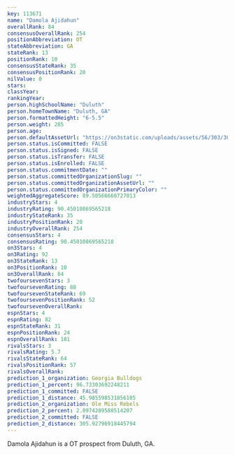 ```yaml
---
key: 113671
name: "Damola Ajidahun"
overallRank: 84
consensusOverallRank: 254
positionAbbreviation: OT
stateAbbreviation: GA
stateRank: 13
positionRank: 10
consensusStateRank: 35
consensusPositionRank: 20
nilValue: 0
stars: 
classYear: 
rankingYear: 
person.highSchoolName: "Duluth"
person.homeTownName: "Duluth, GA"
person.formattedHeight: "6-5.5"
person.weight: 285
person.age: 
person.defaultAssetUrl: "https://on3static.com/uploads/assets/56/303/303056.png"
person.status.isCommitted: FALSE
person.status.isSigned: FALSE
person.status.isTransfer: FALSE
person.status.isEnrolled: FALSE
person.status.commitmentDate: ""
person.status.committedOrganizationSlug: ""
person.status.committedOrganizationAssetUrl: ""
person.status.committedOrganizationPrimaryColor: ""
weightedAggregateScore: 89.50566660727013
industryStars: 4
industryRating: 90.45010869565218
industryStateRank: 35
industryPositionRank: 20
industryOverallRank: 254
consensusStars: 4
consensusRating: 90.45010869565218
on3Stars: 4
on3Rating: 92
on3StateRank: 13
on3PositionRank: 10
on3OverallRank: 84
twofoursevenStars: 3
twofoursevenRating: 88
twofoursevenStateRank: 69
twofoursevenPositionRank: 52
twofoursevenOverallRank: 
espnStars: 4
espnRating: 82
espnStateRank: 31
espnPositionRank: 24
espnOverallRank: 181
rivalsStars: 3
rivalsRating: 5.7
rivalsStateRank: 64
rivalsPositionRank: 57
rivalsOverallRank: 
prediction_1_organization: Georgia Bulldogs
prediction_1_percent: 96.73303692248211
prediction_1_committed: FALSE
prediction_1_distance: 45.985598531856105
prediction_2_organization: Ole Miss Rebels
prediction_2_percent: 2.0974289580514207
prediction_2_committed: FALSE
prediction_2_distance: 305.92796918445794
---
```

Damola Ajidahun is a OT prospect from Duluth, GA.